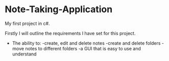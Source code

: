 # Note-Taking-Application
My first project in c#.

Firstly I will outline the requirements I have set for this project.
- The ability to:
  -create, edit and delete notes
  -create and delete folders
  -move notes to different folders
  -a GUI that is easy to use and understand 
